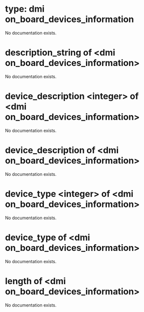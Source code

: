 # type: dmi on_board_devices_information

No documentation exists.

# description_string of &lt;dmi on_board_devices_information&gt;

No documentation exists.

# device_description &lt;integer&gt; of &lt;dmi on_board_devices_information&gt;

No documentation exists.

# device_description of &lt;dmi on_board_devices_information&gt;

No documentation exists.

# device_type &lt;integer&gt; of &lt;dmi on_board_devices_information&gt;

No documentation exists.

# device_type of &lt;dmi on_board_devices_information&gt;

No documentation exists.

# length of &lt;dmi on_board_devices_information&gt;

No documentation exists.
